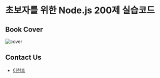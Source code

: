 # 초보자를 위한 Node.js 200제 실습코드

## Book Cover
![cover](https://user-images.githubusercontent.com/77232856/149489433-966c7214-29e0-46e2-a41d-9a48247ab2d0.jpg)

## Contact Us
* [이현호](https://github.com/S4KITA)

